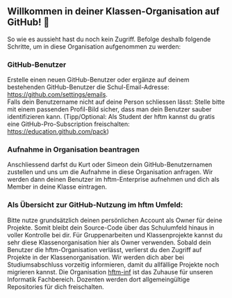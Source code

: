 ## Willkommen in deiner Klassen-Organisation auf GitHub!  👋
So wie es aussieht hast du noch kein Zugriff. Befolge deshalb folgende Schritte, um in diese Organisation aufgenommen zu werden:  

### GitHub-Benutzer
Erstelle einen neuen GitHub-Benutzer oder ergänze auf deinem bestehenden GitHub-Benutzer die Schul-Email-Adresse: https://github.com/settings/emails.  
Falls dein Benutzername nicht auf deine Person schliessen lässt: Stelle bitte mit einem passenden Profil-Bild sicher, dass man dein Benutzer sauber identifizieren kann.
(Tipp/Optional: Als Student der hftm kannst du gratis eine GitHub-Pro-Subscription freischalten: https://education.github.com/pack)  
  
### Aufnahme in Organisation beantragen
Anschliessend darfst du Kurt oder Simeon dein GitHub-Benutzernamen zustellen und uns um die Aufnahme in diese Organisation anfragen.
Wir werden dann deinen Benutzer im hftm-Enterprise aufnehmen und dich als Member in deine Klasse eintragen.  
  
### Als Übersicht zur GitHub-Nutzung im hftm Umfeld:
Bitte nutze grundsätzlich deinen persönlichen Account als Owner für deine Projekte. Somit bleibt dein Source-Code über das Schulumfeld hinaus in voller Kontrolle bei dir.
Für Gruppenarbeiten und Klassenprojekte kannst du sehr diese Klassenorganisation hier als Owner verwenden. Sobald dein Benutzer die hftm-Organisation verlässt, verlierst du den Zugriff auf Projekte in der Klassenorganisation. Wir werden dich aber bei Studiumsabschluss vorzeitig informieren, damit du allfällige Projekte noch migrieren kannst.
Die Organisation [hftm-inf](https://github.com/hftm-inf) ist das Zuhause für unseren Informatik Fachbereich. Dozenten werden dort allgemeingültige Repositories für dich freischalten.  
  
